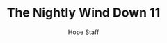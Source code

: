 ---
image: /assets/img/nwd/11_nwd_philippians_3_13_b_nlt.png
title: The Nightly Wind Down 11
categories:
  - The Nightly Wind Down
author: Hope Staff
notes: The Nightly Wind Down 11
embed: >-
  EMBED_GOES_HERE
transcript: >-
  SOME LINES OF TEXT START HERE
---
